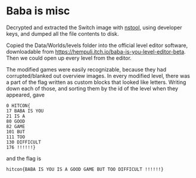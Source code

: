 # Baba is misc

Decrypted and extracted the Switch image with [nstool](https://github.com/jakcron/nstool), using developer keys, and dumped all the file contents to disk.

Copied the Data/Worlds/levels folder into the official level editor software, downloadable from https://hempuli.itch.io/baba-is-you-level-editor-beta. Then we could open up every level from the editor.

The modified games were easily recognizable, because they had corrupted/blanked out overview images. In every modified level, there was a part of the flag written as custom blocks that looked like letters. Writing down each of those, and sorting them by the id of the level when they appeared, gave

```
0 HITCON{
17 BABA IS YOU
21 IS A
80 GOOD
82 GAME
101 BUT
111 TOO 
130 DIFFICULT
176 !!!!!!}
```

and the flag is 

`hitcon{BABA IS YOU IS A GOOD GAME BUT TOO DIFFICULT !!!!!!}`

